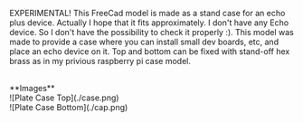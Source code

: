 EXPERIMENTAL!
This FreeCad model is made as a stand case for an echo plus device. 
Actually I hope that it fits approximately. I don't have any Echo device. So I don't have the possibility to check it properly :).
This model was made to provide a case where you can install small dev boards, etc, and place an echo device on it.
Top and bottom can be fixed with stand-off hex brass as in my privious raspberry pi case model.

<br>
**Images**
<br>
![Plate Case Top](./case.png)
<br>
![Plate Case Bottom](./cap.png)
